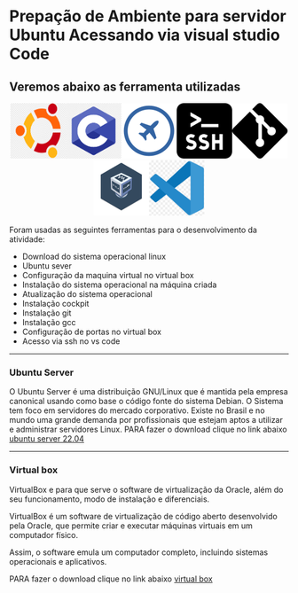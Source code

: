 # Prepação de Ambiente para servidor Ubuntu Acessando via visual studio Code

## Veremos abaixo as ferramenta utilizadas

<p align=center>
<img src=ubuntulogo.png width=100 height=100><img src=clogo.png width=100 height=100><img src=cockpitlogo.png width=100 height=100><img src=sshlogo.png width=100 height=100><img   src=gitlogo.png width=100 height=100><img src=VBlogo.png  width=100 height=100><img src=VScode.png width=100 height=100>
</p>

Foram usadas as seguintes ferramentas para o desenvolvimento da atividade:
 

- Download do sistema operacional linux
- Ubuntu sever
- Configuração da maquina virtual no virtual box
- Instalação do sistema operacional na máquina criada
- Atualização do sistema operacional
- Instalação cockpit
- Instalação git
- Instalação gcc
- Configuração de portas no virtual box
- Acesso via ssh no vs code
<hr>

### Ubuntu Server
O Ubuntu Server é uma distribuição GNU/Linux que é mantida pela empresa canonical usando como base o código  fonte do sistema Debian. O Sistema tem foco em  servidores do mercado  corporativo. Existe no Brasil e no mundo uma grande demanda por profissionais que  estejam aptos a utilizar e administrar servidores Linux.
PARA fazer o download clique no link abaixo
<a href="https://ubuntu.com/download/server">ubuntu server 22.04</a>
<hr>

### Virtual box

VirtualBox e para que serve o software de virtualização da Oracle, além do seu funcionamento, modo de instalação e diferenciais.

VirtualBox é um software de virtualização de código aberto desenvolvido pela Oracle, que permite criar e executar máquinas virtuais em um computador físico.

Assim, o software emula um computador completo, incluindo sistemas operacionais e aplicativos.

PARA fazer o download clique no link abaixo
<a href="https://www.virtualbox.org/wiki/Downloads">virtual box</a>